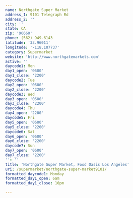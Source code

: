 ```yaml
---
name: Northgate Super Market
address_1: 9101 Telegraph Rd
address_2: ''
city: ''
state: CA
zip: '90660'
phone: (562) 949-6143
latitude: '33.96011'
longitude: '-118.107737'
category: Supermarket
website: 'http://www.northgatemarkets.com'
active: ''
daycode1: Mon
day1_open: '0600'
day1_close: '2200'
daycode2: Tue
day2_open: '0600'
day2_close: '2200'
daycode3: Wed
day3_open: '0600'
day3_close: '2200'
daycode4: Thu
day4_open: '2200'
daycode5: Fri
day5_open: '0600'
day5_close: '2200'
daycode6: Sat
day6_open: '0600'
day6_close: '2200'
daycode7: Sun
day7_open: '0600'
day7_close: '2200'
'': ''
title: 'Northgate Super Market, Food Oasis Los Angeles'
uri: /supermarket/northgate-super-market9101/
formatted_daycode1: Monday
formatted_day1_open: 6am
formatted_day1_close: 10pm

---
```

